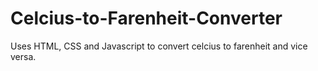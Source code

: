 # Celcius-to-Farenheit-Converter

Uses HTML, CSS and Javascript to convert celcius to farenheit and vice versa. 

